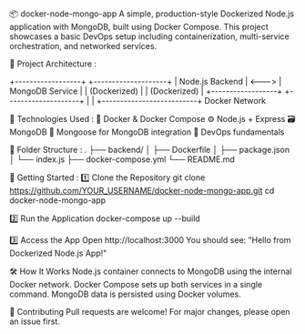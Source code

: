 📦 docker-node-mongo-app
A simple, production-style Dockerized Node.js application with MongoDB, built using Docker Compose. This project showcases a basic DevOps setup including containerization, multi-service orchestration, and networked services.

🧱 Project Architecture :

+------------------+       +--------------------+
|  Node.js Backend | <---> |   MongoDB Service  |
|  (Dockerized)    |       |  (Dockerized)      |
+------------------+       +--------------------+
        |                          |
        +--------------------------+
                  Docker Network


🚀 Technologies Used :
🐳 Docker & Docker Compose
⚙️ Node.js + Express
🗃️ MongoDB
🔌 Mongoose for MongoDB integration
🧰 DevOps fundamentals


📂 Folder Structure :
.
├── backend/
│   ├── Dockerfile
│   ├── package.json
│   └── index.js
├── docker-compose.yml
└── README.md


🔧 Getting Started :
1️⃣ Clone the Repository
git clone https://github.com/YOUR_USERNAME/docker-node-mongo-app.git
cd docker-node-mongo-app

2️⃣ Run the Application
docker-compose up --build

3️⃣ Access the App
Open http://localhost:3000
You should see: "Hello from Dockerized Node.js App!"

🛠️ How It Works
Node.js container connects to MongoDB using the internal Docker network.
Docker Compose sets up both services in a single command.
MongoDB data is persisted using Docker volumes.

🤝 Contributing
Pull requests are welcome! For major changes, please open an issue first.